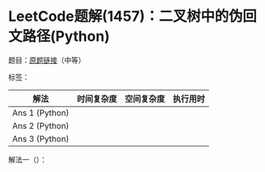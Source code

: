 # LeetCode题解(1457)：二叉树中的伪回文路径(Python)

题目：[原题链接](https://leetcode-cn.com/problems/pseudo-palindromic-paths-in-a-binary-tree/)（中等）

标签：

| 解法           | 时间复杂度 | 空间复杂度 | 执行用时 |
| -------------- | ---------- | ---------- | -------- |
| Ans 1 (Python) |            |            |          |
| Ans 2 (Python) |            |            |          |
| Ans 3 (Python) |            |            |          |

解法一（）：

